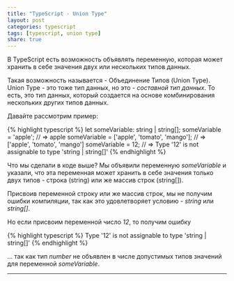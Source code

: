 ```yaml
---
title: "TypeScript - Union Type"
layout: post
categories: typescript
tags: [typescript, union type]
share: true
---
```


В TypeScript есть возможность объявлять переменную, которая может хранить в себе значения двух или нескольких типов данных.

Такая возможность называется - Объединение Типов (Union Type). Union Type - это тоже тип данных, но это - _составной тип данных_. То есть, это тип данных, который создается на основе комбинирования нескольких других типов данных.

Давайте рассмотрим пример:

{% highlight typescript %}
let someVariable: string | string[];
someVariable = 'apple'; // => apple
someVariable = ['apple', 'tomato', 'mango']; // => ['apple', 'tomato', 'mango']
someVariable = 12; // => Type '12' is not assignable to type 'string | string[]'
{% endhighlight %}

Что мы сделали в коде выше? Мы объявили переменную _someVariable_ и указали, что эта переменная может хранить в себе значения только двух типов - строка (string) или же массив строк (string[]).

Присвоив переменной строку или же массив строк, мы не получим ошибки компиляции, так как это удовлетворяет условию - _string_ или _string[]_.

Но если присвоим переменной число _12_, то получим ошибку

{% highlight typescript %}
Type '12' is not assignable to type 'string | string[]'
{% endhighlight %}

... так как тип _number_ не объявлен в числе допустимых типов значений для переменной _someVariable_.

***

